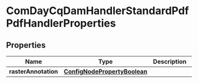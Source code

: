 
# ComDayCqDamHandlerStandardPdfPdfHandlerProperties

## Properties
Name | Type | Description | Notes
------------ | ------------- | ------------- | -------------
**rasterAnnotation** | [**ConfigNodePropertyBoolean**](ConfigNodePropertyBoolean.md) |  |  [optional]



